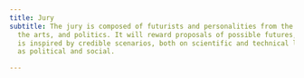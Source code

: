 ```yaml
---
title: Jury
subtitle: The jury is composed of futurists and personalities from the worlds of science,
  the arts, and politics. It will reward proposals of possible futures, whose advent
  is inspired by credible scenarios, both on scientific and technical levels as well
  as political and social.

---
```

